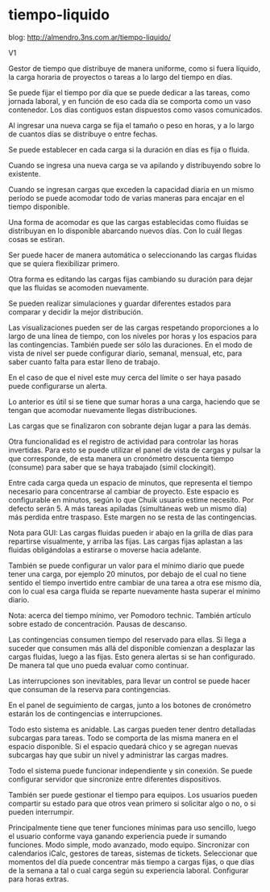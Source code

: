# tiempo-liquido

blog: http://almendro.3ns.com.ar/tiempo-liquido/

V1

Gestor de tiempo que distribuye de  manera uniforme, como si fuera líquido, la carga horaria de  proyectos o tareas a lo largo del tiempo en días.

Se puede fijar el tiempo por día que se puede dedicar a las tareas, como jornada laboral, y en función de eso cada día se comporta como un vaso contenedor. Los días contiguos estan dispuestos como vasos comunicados.

Al ingresar una nueva carga se fija el tamaño o peso en horas, y a lo largo de cuantos días se distribuye o entre fechas.

Se puede establecer en cada carga si la duración en días es fija o fluida.

Cuando se ingresa una nueva carga se va apilando y distribuyendo sobre lo existente.

Cuando se ingresan cargas que exceden la capacidad diaria en un mismo período se puede acomodar todo de varias maneras para encajar en el tiempo disponible.

Una forma de acomodar es que las cargas establecidas como fluidas se distribuyan en lo disponible abarcando nuevos días. Con lo cuál llegas cosas se estiran.

Ser puede hacer de manera automática o seleccionando las cargas fluidas que se quiera flexibilizar primero.

Otra forma es editando las cargas fijas cambiando su duración para dejar que las fluidas se acomoden nuevamente.

Se pueden realizar simulaciones y guardar diferentes estados para comparar y decidir la mejor distribución.

Las visualizaciones pueden ser de las cargas respetando proporciones a lo largo de una línea de tiempo, con los niveles por horas y los espacios para las contingencias. También puede ser sólo las duraciones. En el modo de vista de nivel ser puede configurar diario, semanal, mensual, etc, para saber cuanto falta para estar lleno de trabajo.

En el caso de que el nivel este muy cerca del límite o ser haya pasado puede configurarse un alerta.

Lo anterior es útil si se tiene que sumar horas a una carga, haciendo que se tengan que acomodar nuevamente llegas distribuciones.

Las cargas que se finalizaron con sobrante dejan lugar a para las demás.

Otra funcionalidad es el registro de actividad para controlar las horas invertidas. Para esto se puede utilizar el panel de vista de cargas y pulsar la que corresponde, de esta manera un cronómetro descuenta tiempo (consume) para saber que se haya trabajado (simil clockingit).

Entre cada carga queda un espacio de minutos, que representa el tiempo necesario para concentrarse al cambiar de proyecto. Este espacio es configurable en minutos, según lo que Chuik usuario estime necesito. Por defecto serán 5. A más tareas apiladas (simultáneas web un mismo día) más perdida entre traspaso. Este margen no se resta de las contingencias.

Nota para GUI: Las cargas fluidas pueden ir abajo en la grilla de días para repartirse visualmente, y arriba las fijas. Las cargas fijas aplastan a las fluidas obligándolas a estirarse o moverse hacia adelante.

También se puede configurar un valor para el mínimo diario que puede tener una carga, por ejemplo 20 minutos, por debajo de el cual no tiene sentido el tiempo invertido entre cambiar de una tarea a otra ese mismo día, con lo cual esa carga fluida se reparte nuevamente hasta superar el mínimo diario.

Nota: acerca del tiempo mínimo, ver Pomodoro technic. También artículo sobre estado de concentración. Pausas de descanso.

Las contingencias consumen tiempo del reservado para ellas. Si llega a suceder que consumen más allá del disponible comienzan a desplazar las cargas fluidas, luego a las fijas. Esto genera alertas si se han configurado. De manera tal que uno pueda evaluar como continuar.

Las interrupciones son inevitables, para llevar un control se puede hacer que consuman de la reserva para contingencias.

En el panel de seguimiento de cargas, junto a los botones de cronómetro estarán los de contingencias e interrupciones.

Todo esto sistema es anidable. Las cargas pueden tener dentro detalladas subcargas para tareas. Todo se comporta de las misma manera en el espacio disponible. Si el espacio quedará chico y se agregan nuevas subcargas hay que subir un nivel y administrar las cargas madres.

Todo el sistema puede funcionar independiente y sin conexión. Se puede configurar servidor que sincronize entre diferentes dispositivos.

También ser puede gestionar el tiempo para equipos. Los usuarios pueden compartir su estado para que otros vean primero si solicitar algo o no, o si pueden interrumpir.

Principalmente tiene que tener funciones mínimas para uso sencillo, luego el usuario conforme vaya ganando experiencia puede ir sumando funciones. Modo simple, modo avanzado, modo equipo. Sincronizar con calendarios iCalc, gestores de tareas, sistemas de tickets. Seleccionar que momentos del día puede concentrar más tiempo a cargas fijas, o que días de la semana a tal o cual carga según su experiencia laboral. Configurar para horas extras.
